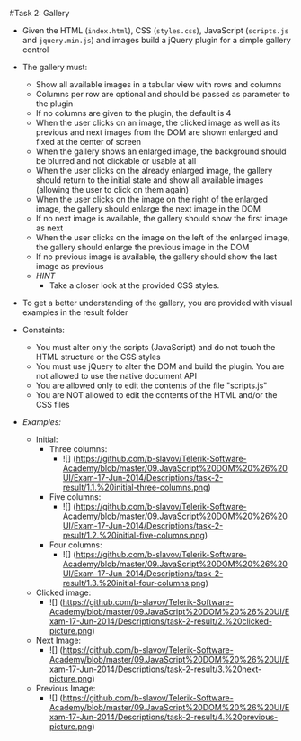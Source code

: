#Task 2: Gallery

* Given the HTML (`index.html`), CSS (`styles.css`), JavaScript (`scripts.js` and `jquery.min.js`) and images build a jQuery plugin for a simple gallery control
* The gallery must:
  * Show all available images in a tabular view with rows and columns
  * Columns per row are optional and should be passed as parameter to the plugin
  * If no columns are given to the plugin, the default is 4
  * When the user clicks on an image, the clicked image as well as its previous and next images from the DOM are shown enlarged and fixed at the center of screen
  * When the gallery shows an enlarged image, the background should be blurred and not clickable or usable at all
  * When the user clicks on the already enlarged image, the gallery should return to the initial state and show all available images (allowing the user to click on them again)
  * When the user clicks on the image on the right of the enlarged image, the gallery should enlarge the next image in the DOM
  * If no next image is available, the gallery should show the first image as next
  * When the user clicks on the image on the left of the enlarged image, the gallery should enlarge the previous image in the DOM
  * If no previous image is available, the gallery should show the last image as previous
  * _HINT_
    * Take a closer look at the provided CSS styles.
* To get a better understanding of the gallery, you are provided with visual examples in the result folder
  
  
* Constaints:
  * You must alter only the scripts (JavaScript) and do not touch the HTML structure or the CSS styles
  * You must use jQuery to alter the DOM and build the plugin. You are not allowed to use the native document API
  * You are allowed only to edit the contents of the file "scripts.js"
  * You are NOT allowed to edit the contents of the HTML and/or the CSS files
  
  
* _Examples:_
  * Initial:
    * Three columns:
      * ![] (https://github.com/b-slavov/Telerik-Software-Academy/blob/master/09.JavaScript%20DOM%20%26%20UI/Exam-17-Jun-2014/Descriptions/task-2-result/1.1.%20initial-three-columns.png)
    * Five columns:    
      * ![] (https://github.com/b-slavov/Telerik-Software-Academy/blob/master/09.JavaScript%20DOM%20%26%20UI/Exam-17-Jun-2014/Descriptions/task-2-result/1.2.%20initial-five-columns.png)
    * Four columns:
      * ![] (https://github.com/b-slavov/Telerik-Software-Academy/blob/master/09.JavaScript%20DOM%20%26%20UI/Exam-17-Jun-2014/Descriptions/task-2-result/1.3.%20initial-four-columns.png)
  * Clicked image:  
    * ![] (https://github.com/b-slavov/Telerik-Software-Academy/blob/master/09.JavaScript%20DOM%20%26%20UI/Exam-17-Jun-2014/Descriptions/task-2-result/2.%20clicked-picture.png)
  * Next Image:
    * ![] (https://github.com/b-slavov/Telerik-Software-Academy/blob/master/09.JavaScript%20DOM%20%26%20UI/Exam-17-Jun-2014/Descriptions/task-2-result/3.%20next-picture.png)
  * Previous Image:
    * ![] (https://github.com/b-slavov/Telerik-Software-Academy/blob/master/09.JavaScript%20DOM%20%26%20UI/Exam-17-Jun-2014/Descriptions/task-2-result/4.%20previous-picture.png)
  